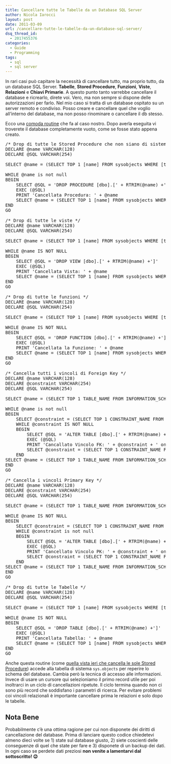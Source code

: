 ```yaml
---
title: Cancellare tutte le Tabelle da un Database SQL Server
author: Nicola Iarocci
layout: post
date: 2011-03-09
url: /cancellare-tutte-le-tabelle-da-un-database-sql-server/
dsq_thread_id:
  - 2017455376
categories:
  - Guide
  - Programming
tags:
  - sql
  - sql server
---
```

In rari casi può capitare la necessità di cancellare tutto, ma proprio tutto, da un database SQL Server. **Tabelle**, **Stored Procedure**, **Funzioni**, **Viste**, **Relazioni** e **Chiavi Primarie**. A questo punto tanto varrebbe cancellare il database e ricrearlo, direte voi. Vero, ma non sempre si dispone delle autorizzazioni per farlo. Nel mio caso si tratta di un database ospitato su un server remoto e condiviso. Posso creare e cancellare quel che voglio all&#8217;interno del database, ma non posso rinominare o cancellare il db stesso.<!--more-->

Ecco una [comoda routine][1] che fa al caso nostro. Dopo averla eseguita vi troverete il database completamente vuoto, come se fosse stato appena creato.

<pre>/* Drop di tutte le Stored Procedure che non siano di sistema */
DECLARE @name VARCHAR(128)
DECLARE @SQL VARCHAR(254)

SELECT @name = (SELECT TOP 1 [name] FROM sysobjects WHERE [type] = 'P' AND category = 0 ORDER BY [name])

WHILE @name is not null
BEGIN
    SELECT @SQL = 'DROP PROCEDURE [dbo].[' + RTRIM(@name) +']'
    EXEC (@SQL)
    PRINT 'Cancellata Procedura: ' + @name
    SELECT @name = (SELECT TOP 1 [name] FROM sysobjects WHERE [type] = 'P' AND category = 0 AND [name] &gt; @name ORDER BY [name])
END
GO

/* Drop di tutte le viste */
DECLARE @name VARCHAR(128)
DECLARE @SQL VARCHAR(254)

SELECT @name = (SELECT TOP 1 [name] FROM sysobjects WHERE [type] = 'V' AND category = 0 ORDER BY [name])

WHILE @name IS NOT NULL
BEGIN
    SELECT @SQL = 'DROP VIEW [dbo].[' + RTRIM(@name) +']'
    EXEC (@SQL)
    PRINT 'Cancellata Vista: ' + @name
    SELECT @name = (SELECT TOP 1 [name] FROM sysobjects WHERE [type] = 'V' AND category = 0 AND [name] &gt; @name ORDER BY [name])
END
GO

/* Drop di tutte le funzioni */
DECLARE @name VARCHAR(128)
DECLARE @SQL VARCHAR(254)

SELECT @name = (SELECT TOP 1 [name] FROM sysobjects WHERE [type] IN (N'FN', N'IF', N'TF', N'FS', N'FT') AND category = 0 ORDER BY [name])

WHILE @name IS NOT NULL
BEGIN
    SELECT @SQL = 'DROP FUNCTION [dbo].[' + RTRIM(@name) +']'
    EXEC (@SQL)
    PRINT 'Cancellata la Funzione: ' + @name
    SELECT @name = (SELECT TOP 1 [name] FROM sysobjects WHERE [type] IN (N'FN', N'IF', N'TF', N'FS', N'FT') AND category = 0 AND [name] &gt; @name ORDER BY [name])
END
GO

/* Cancella tutti i vincoli di Foreign Key */
DECLARE @name VARCHAR(128)
DECLARE @constraint VARCHAR(254)
DECLARE @SQL VARCHAR(254)

SELECT @name = (SELECT TOP 1 TABLE_NAME FROM INFORMATION_SCHEMA.TABLE_CONSTRAINTS WHERE constraint_catalog=DB_NAME() AND CONSTRAINT_TYPE = 'FOREIGN KEY' ORDER BY TABLE_NAME)

WHILE @name is not null
BEGIN
    SELECT @constraint = (SELECT TOP 1 CONSTRAINT_NAME FROM INFORMATION_SCHEMA.TABLE_CONSTRAINTS WHERE constraint_catalog=DB_NAME() AND CONSTRAINT_TYPE = 'FOREIGN KEY' AND TABLE_NAME = @name ORDER BY CONSTRAINT_NAME)
    WHILE @constraint IS NOT NULL
    BEGIN
        SELECT @SQL = 'ALTER TABLE [dbo].[' + RTRIM(@name) +'] DROP CONSTRAINT ' + RTRIM(@constraint)
        EXEC (@SQL)
        PRINT 'Cancallato Vincolo FK: ' + @constraint + ' on ' + @name
        SELECT @constraint = (SELECT TOP 1 CONSTRAINT_NAME FROM INFORMATION_SCHEMA.TABLE_CONSTRAINTS WHERE constraint_catalog=DB_NAME() AND CONSTRAINT_TYPE = 'FOREIGN KEY' AND CONSTRAINT_NAME &lt;&gt; @constraint AND TABLE_NAME = @name ORDER BY CONSTRAINT_NAME)
    END
SELECT @name = (SELECT TOP 1 TABLE_NAME FROM INFORMATION_SCHEMA.TABLE_CONSTRAINTS WHERE constraint_catalog=DB_NAME() AND CONSTRAINT_TYPE = 'FOREIGN KEY' ORDER BY TABLE_NAME)
END
GO

/* Cancella i vincoli Primary Key */
DECLARE @name VARCHAR(128)
DECLARE @constraint VARCHAR(254)
DECLARE @SQL VARCHAR(254)

SELECT @name = (SELECT TOP 1 TABLE_NAME FROM INFORMATION_SCHEMA.TABLE_CONSTRAINTS WHERE constraint_catalog=DB_NAME() AND CONSTRAINT_TYPE = 'PRIMARY KEY' ORDER BY TABLE_NAME)

WHILE @name IS NOT NULL
BEGIN
    SELECT @constraint = (SELECT TOP 1 CONSTRAINT_NAME FROM INFORMATION_SCHEMA.TABLE_CONSTRAINTS WHERE constraint_catalog=DB_NAME() AND CONSTRAINT_TYPE = 'PRIMARY KEY' AND TABLE_NAME = @name ORDER BY CONSTRAINT_NAME)
    WHILE @constraint is not null
    BEGIN
        SELECT @SQL = 'ALTER TABLE [dbo].[' + RTRIM(@name) +'] DROP CONSTRAINT ' + RTRIM(@constraint)
        EXEC (@SQL)
        PRINT 'Cancellato Vincolo PK: ' + @constraint + ' on ' + @name
        SELECT @constraint = (SELECT TOP 1 CONSTRAINT_NAME FROM INFORMATION_SCHEMA.TABLE_CONSTRAINTS WHERE constraint_catalog=DB_NAME() AND CONSTRAINT_TYPE = 'PRIMARY KEY' AND CONSTRAINT_NAME &lt;&gt; @constraint AND TABLE_NAME = @name ORDER BY CONSTRAINT_NAME)
    END
SELECT @name = (SELECT TOP 1 TABLE_NAME FROM INFORMATION_SCHEMA.TABLE_CONSTRAINTS WHERE constraint_catalog=DB_NAME() AND CONSTRAINT_TYPE = 'PRIMARY KEY' ORDER BY TABLE_NAME)
END
GO

/* Drop di tutte le Tabelle */
DECLARE @name VARCHAR(128)
DECLARE @SQL VARCHAR(254)

SELECT @name = (SELECT TOP 1 [name] FROM sysobjects WHERE [type] = 'U' AND category = 0 ORDER BY [name])

WHILE @name IS NOT NULL
BEGIN
    SELECT @SQL = 'DROP TABLE [dbo].[' + RTRIM(@name) +']'
    EXEC (@SQL)
    PRINT 'Cancellata Tabella: ' + @name
    SELECT @name = (SELECT TOP 1 [name] FROM sysobjects WHERE [type] = 'U' AND category = 0 AND [name] &gt; @name ORDER BY [name])
END
GO
</pre>

Anche questa routine (come [quella vista ieri che cancella le sole Stored Procedure][2]) accede alla tabella di sistema `sys.objects` per reperire lo schema del database. Cambia però la tecnica di accesso alle informazioni. Invece di usare un cursore qui selezioniamo il primo record utile per poi inoltrarci in un ciclo di cancellazioni ripetute. Il ciclo termina quando non ci sono più record che soddisfano i parametri di ricerca. Per evitare problemi coi vincoli relazionali è importante cancellare prima le relazioni e solo dopo le tabelle.

## Nota Bene

Probabilmente c&#8217;è una ottima ragione per cui non disponete dei diritti di cancellazione del database. Prima di lanciare questo codice chiedetevi almeno dieci volte se 1) state sul database giusto, 2) siete coscienti delle conseguenze di quel che state per fare e 3) disponete di un backup dei dati. In ogni caso se perdete dati preziosi **non venite a lamentarvi dal sottoscritto! 😉**

 [1]: http://stackoverflow.com/questions/536350/sql-server-2005-drop-all-the-tables-stored-procedures-triggers-constriants-an
 [2]: http://nicolaiarocci.com/come-rimuovere-tutte-le-stored-procedure-da-un-database-sql/
